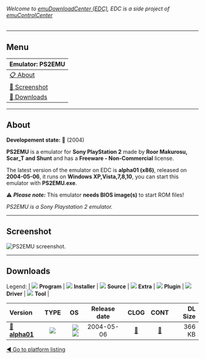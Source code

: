 ###### Welcome to [emuDownloadCenter (EDC)](https://github.com/PhoenixInteractiveNL/emuDownloadCenter/wiki/), EDC is a side project of [emuControlCenter](https://github.com/PhoenixInteractiveNL/emuControlCenter/wiki/)
***
## Menu
| **Emulator: PS2EMU** |
|:---------|
| [:clipboard: About](#about) |
| [:sunrise: Screenshot](#screenshot) |
| [:floppy_disk: Downloads](#downloads) |
***
## About
**Developement state:** :red_circle: (2004)

**PS2EMU** is a emulator for **Sony PlayStation 2** made by **Roor Makurosu, Scar_T and Shunt** and has a **Freeware - Non-Commercial** license.

The latest version of the emulator on EDC is **alpha01 (x86)**, released on **2004-05-06**, it runs on **Windows XP,Vista,7,8,10**, you can start this emulator with **PS2EMU.exe**.

:warning: _**Please note:**_ This emulator **needs BIOS image(s)** to start ROM files!

_PS2EMU is a Sony Playstation 2 emulator._
***
## Screenshot
![](https://raw.githubusercontent.com/PhoenixInteractiveNL/emuDownloadCenter/master/hooks/ps2emu/emulator_screen_01.jpg "PS2EMU screenshot.")
***
## Downloads
Legend: | 
![](https://raw.githubusercontent.com/wiki/PhoenixInteractiveNL/emuDownloadCenter/images_misc/icon_program_24.png) **Program** | 
![](https://raw.githubusercontent.com/wiki/PhoenixInteractiveNL/emuDownloadCenter/images_misc/icon_installer_24.png) **Installer** | 
![](https://raw.githubusercontent.com/wiki/PhoenixInteractiveNL/emuDownloadCenter/images_misc/icon_source_code_24.png) **Source** | 
![](https://raw.githubusercontent.com/wiki/PhoenixInteractiveNL/emuDownloadCenter/images_misc/icon_extra_24.png) **Extra** | 
![](https://raw.githubusercontent.com/wiki/PhoenixInteractiveNL/emuDownloadCenter/images_misc/icon_plugin_24.png) **Plugin** | 
![](https://raw.githubusercontent.com/wiki/PhoenixInteractiveNL/emuDownloadCenter/images_misc/icon_driver_24.png) **Driver** | 
![](https://raw.githubusercontent.com/wiki/PhoenixInteractiveNL/emuDownloadCenter/images_misc/icon_tool_24.png) **Tool** | 
 
| Version | TYPE | OS | Release date | CLOG | CONT | DL Size |
|:--------|:----:|---:|:------------:|:----:|:----:|--------:|
| [:floppy_disk: **alpha01**](https://github.com/PhoenixInteractiveNL/edc-repo0005/raw/master/ps2emu/alpha01.7z) | ![](https://raw.githubusercontent.com/wiki/PhoenixInteractiveNL/emuDownloadCenter/images_misc/icon_program_24.png) | ![](https://raw.githubusercontent.com/wiki/PhoenixInteractiveNL/emuDownloadCenter/images_misc/logo_windows_24.png)![](https://raw.githubusercontent.com/wiki/PhoenixInteractiveNL/emuDownloadCenter/images_misc/icon_32-bit_24.png) | 2004-05-06 | [:page_facing_up:](https://github.com/PhoenixInteractiveNL/edc-repo0005/blob/master/ps2emu/alpha01_changelog.txt) | [:mag_right:](https://github.com/PhoenixInteractiveNL/edc-repo0005/blob/master/ps2emu/alpha01_contents.txt) | 366 KB |

[:arrow_backward: Go to platform listing](https://github.com/PhoenixInteractiveNL/emuDownloadCenter/wiki/EDC-Platform-List)
